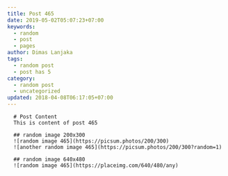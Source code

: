 ```yaml
---
title: Post 465
date: 2019-05-02T05:07:23+07:00
keywords:
  - random
  - post
  - pages
author: Dimas Lanjaka
tags:
  - random post
  - post has 5
category:
  - random post
  - uncategorized
updated: 2018-04-08T06:17:05+07:00
---
```


      # Post Content
      This is content of post 465

      ## random image 200x300
      ![random image 465](https://picsum.photos/200/300)
      ![another random image 465](https://picsum.photos/200/300?random=1)

      ## random image 640x480
      ![random image 465](https://placeimg.com/640/480/any)
      